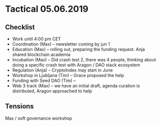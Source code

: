 # Tactical 05.06.2019

## **Checklist**

* Work until 4:00 pm CET
* Coordination \(Max\) – newsletter coming by jun 1
* Education \(Max\) – rolling out, preparing the funding request. Anja shared blockchain academia
* Incubation \(Max\) – Did crash test 2, there was 4 people, thinking about doing a specific crash test with Aragon / DAO stack ecosystem
* Regulation \(Anja\) – CryptoIndex may start in June
* Workshop in Ljubljana \(Tim\) – Grace proposed the help
* Funding with Seed DAO \(Tim\) – 
* Web 3 track \(Max\) – we have an initial draft, agenda curation is distributed, Aragon approached to help

## Tensions

Max / soft governance workshop

